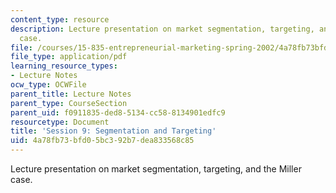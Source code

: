 ```yaml
---
content_type: resource
description: Lecture presentation on market segmentation, targeting, and the Miller
  case.
file: /courses/15-835-entrepreneurial-marketing-spring-2002/4a78fb73bfd05bc392b7dea833568c85_session9.pdf
file_type: application/pdf
learning_resource_types:
- Lecture Notes
ocw_type: OCWFile
parent_title: Lecture Notes
parent_type: CourseSection
parent_uid: f0911835-ded8-5134-cc58-8134901edfc9
resourcetype: Document
title: 'Session 9: Segmentation and Targeting'
uid: 4a78fb73-bfd0-5bc3-92b7-dea833568c85
---
```

Lecture presentation on market segmentation, targeting, and the Miller case.


